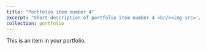 ```yaml
---
title: "Portfolio item number 4"
excerpt: "Short description of portfolio item number 4 <br/><img src='/images/001.jpeg'>"
collection: portfolio
---
```


This is an item in your portfolio.

